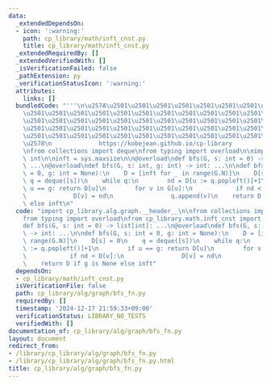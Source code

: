 ```yaml
---
data:
  _extendedDependsOn:
  - icon: ':warning:'
    path: cp_library/math/inft_cnst.py
    title: cp_library/math/inft_cnst.py
  _extendedRequiredBy: []
  _extendedVerifiedWith: []
  _isVerificationFailed: false
  _pathExtension: py
  _verificationStatusIcon: ':warning:'
  attributes:
    links: []
  bundledCode: "'''\n\u257A\u2501\u2501\u2501\u2501\u2501\u2501\u2501\u2501\u2501\u2501\
    \u2501\u2501\u2501\u2501\u2501\u2501\u2501\u2501\u2501\u2501\u2501\u2501\u2501\
    \u2501\u2501\u2501\u2501\u2501\u2501\u2501\u2501\u2501\u2501\u2501\u2501\u2501\
    \u2501\u2501\u2501\u2501\u2501\u2501\u2501\u2501\u2501\u2501\u2501\u2501\u2501\
    \u2501\u2501\u2501\u2501\u2501\u2501\u2501\u2501\u2501\u2501\u2501\u2501\u2501\
    \u2578\n             https://kobejean.github.io/cp-library               \n'''\n\
    \nfrom collections import deque\nfrom typing import overload\n\nimport sys\ninft:\
    \ int\n\ninft = sys.maxsize\n\n@overload\ndef bfs(G, s: int = 0) -> list[int]:\
    \ ...\n@overload\ndef bfs(G, s: int, g: int) -> int: ...\n\ndef bfs(G, s: int\
    \ = 0, g: int = None):\n    D = [inft for _ in range(G.N)]\n    D[s] = 0\n   \
    \ q = deque([s])\n    while q:\n        nd = D[u := q.popleft()]+1\n        if\
    \ u == g: return D[u]\n        for v in G[u]:\n            if nd < D[v]:\n   \
    \             D[v] = nd\n                q.append(v)\n    return D if g is None\
    \ else inft\n"
  code: "import cp_library.alg.graph.__header__\n\nfrom collections import deque\n\
    from typing import overload\nfrom cp_library.math.inft_cnst import inft\n\n@overload\n\
    def bfs(G, s: int = 0) -> list[int]: ...\n@overload\ndef bfs(G, s: int, g: int)\
    \ -> int: ...\n\ndef bfs(G, s: int = 0, g: int = None):\n    D = [inft for _ in\
    \ range(G.N)]\n    D[s] = 0\n    q = deque([s])\n    while q:\n        nd = D[u\
    \ := q.popleft()]+1\n        if u == g: return D[u]\n        for v in G[u]:\n\
    \            if nd < D[v]:\n                D[v] = nd\n                q.append(v)\n\
    \    return D if g is None else inft"
  dependsOn:
  - cp_library/math/inft_cnst.py
  isVerificationFile: false
  path: cp_library/alg/graph/bfs_fn.py
  requiredBy: []
  timestamp: '2024-12-17 21:59:33+09:00'
  verificationStatus: LIBRARY_NO_TESTS
  verifiedWith: []
documentation_of: cp_library/alg/graph/bfs_fn.py
layout: document
redirect_from:
- /library/cp_library/alg/graph/bfs_fn.py
- /library/cp_library/alg/graph/bfs_fn.py.html
title: cp_library/alg/graph/bfs_fn.py
---
```

